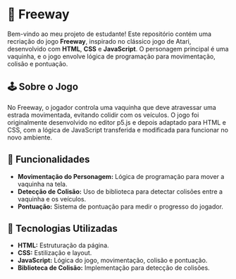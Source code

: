 # 🐄 Freeway

Bem-vindo ao meu projeto de estudante! Este repositório contém uma recriação do jogo **Freeway**, inspirado no clássico jogo de Atari, desenvolvido com **HTML**, **CSS** e **JavaScript**. O personagem principal é uma vaquinha, e o jogo envolve lógica de programação para movimentação, colisão e pontuação.

## 🕹️ Sobre o Jogo

No Freeway, o jogador controla uma vaquinha que deve atravessar uma estrada movimentada, evitando colidir com os veículos. O jogo foi originalmente desenvolvido no editor p5.js e depois adaptado para HTML e CSS, com a lógica de JavaScript transferida e modificada para funcionar no novo ambiente.

## 📝 Funcionalidades

- **Movimentação do Personagem:** Lógica de programação para mover a vaquinha na tela.
- **Detecção de Colisão:** Uso de biblioteca para detectar colisões entre a vaquinha e os veículos.
- **Pontuação:** Sistema de pontuação para medir o progresso do jogador.

## 🚀 Tecnologias Utilizadas

- **HTML:** Estruturação da página.
- **CSS:** Estilização e layout.
- **JavaScript:** Lógica do jogo, movimentação, colisão e pontuação.
- **Biblioteca de Colisão:** Implementação para detecção de colisões.
